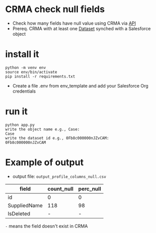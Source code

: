 # CRMA check null fields

- Check how many fields have null value using CRMA via [API](https://developer.salesforce.com/docs/atlas.en-us.200.0.bi_dev_guide_rest.meta/bi_dev_guide_rest/bi_resources_dataset_id.htm)
- Prereq. CRMA with at least one [Dataset](https://help.salesforce.com/s/articleView?id=sf.bi_integrate_connectors_salesforce_local.htm&type=5) synched with a Salesforce object

# install it

```
python -m venv env
source env/bin/activate
pip install -r requirements.txt
```

- Create a file .env from env_template and add your Salesforce Org credentials

# run it

```
python app.py
write the object name e.g., Case:
Case
write the dataset id e.g., 0Fb8c000000nJZvCAM:
0Fb8c000000nJZvCAM
```

# Example of output

- output file: `output_profile_columns_null.csv`

| field        | count_null | perc_null |
| ------------ | ---------- | --------- |
| id           | 0          | 0         |
| SuppliedName | 118        | 98        |
| IsDeleted    | -          | -         |

`-` means the field doesn't exist in CRMA

